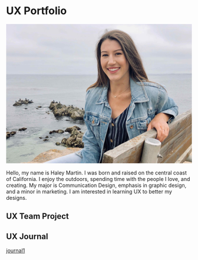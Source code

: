 # UX Portfolio
![photo of Haley Martin](assets/me.jpg)

Hello, my name is Haley Martin. I was born and raised on the central coast of California. I enjoy the outdoors, spending time with the people I love, and creating. My major is Communication Design, emphasis in graphic design, and a minor in marketing. I am interested in learning UX to better my designs.
## UX Team Project


## UX Journal 
[journal1](journal-01/README.md)

